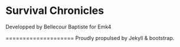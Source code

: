 Survival Chronicles
====================

Developped by Bellecour Baptiste for Emk4



====================
Proudly propulsed by Jekyll & bootstrap.
